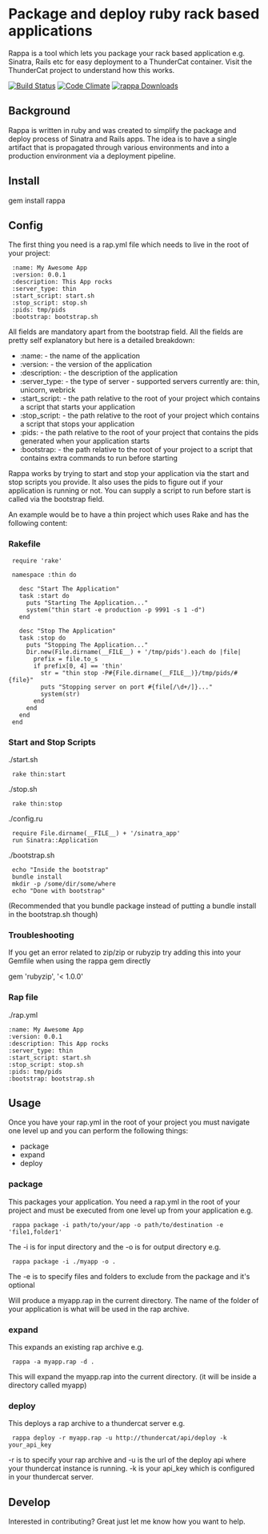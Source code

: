# Package and deploy ruby rack based applications

Rappa is a tool which lets you package your rack based application e.g. Sinatra, Rails etc for easy deployment to a ThunderCat container.
Visit the ThunderCat project to understand how this works.

[![Build Status](https://travis-ci.org/masterthought/rappa.png?branch=master)](https://travis-ci.org/masterthought/rappa)
[![Code Climate](https://codeclimate.com/repos/51d89bb913d6376ff8018f91/badges/607d6b3238c1b52da631/gpa.png)](https://codeclimate.com/repos/51d89bb913d6376ff8018f91/feed)
[![rappa Downloads](http://www.gemetric.me/images/rappa.gif)](https://rubygems.org/gems/rappa)

## Background

Rappa is written in ruby and was created to simplify the package and deploy process of Sinatra and Rails apps. The idea is to have a single artifact
that is propagated through various environments and into a production environment via a deployment pipeline.

## Install

gem install rappa

## Config

The first thing you need is a rap.yml file which needs to live in the root of your project:

     :name: My Awesome App
     :version: 0.0.1
     :description: This App rocks
     :server_type: thin
     :start_script: start.sh
     :stop_script: stop.sh
     :pids: tmp/pids
     :bootstrap: bootstrap.sh

All fields are mandatory apart from the bootstrap field. All the fields are pretty self explanatory but here is a detailed breakdown:

  * :name: - the name of the application
  * :version: - the version of the application
  * :description: - the description of the application
  * :server_type: - the type of server - supported servers currently are: thin, unicorn, webrick
  * :start_script: - the path relative to the root of your project which contains a script that starts your application
  * :stop_script: - the path relative to the root of your project which contains a script that stops your application
  * :pids: - the path relative to the root of your project that contains the pids generated when your application starts
  * :bootstrap: - the path relative to the root of your project to a script that contains extra commands to run before starting

Rappa works by trying to start and stop your application via the start and stop scripts you provide. It also uses the pids to figure out if
your application is running or not. You can supply a script to run before start is called via the bootstrap field.

An example would be to have a thin project which uses Rake and has the following content:

### Rakefile

     require 'rake'

     namespace :thin do

       desc "Start The Application"
       task :start do
         puts "Starting The Application..."
         system("thin start -e production -p 9991 -s 1 -d")
       end

       desc "Stop The Application"
       task :stop do
         puts "Stopping The Application..."
         Dir.new(File.dirname(__FILE__) + '/tmp/pids').each do |file|
           prefix = file.to_s
           if prefix[0, 4] == 'thin'
             str = "thin stop -P#{File.dirname(__FILE__)}/tmp/pids/#{file}"
             puts "Stopping server on port #{file[/\d+/]}..."
             system(str)
           end
         end
       end
     end

### Start and Stop Scripts

./start.sh

     rake thin:start

./stop.sh

     rake thin:stop

./config.ru

     require File.dirname(__FILE__) + '/sinatra_app'
     run Sinatra::Application

./bootstrap.sh

     echo "Inside the bootstrap"
     bundle install
     mkdir -p /some/dir/some/where
     echo "Done with bootstrap"

(Recommended that you bundle package instead of putting a bundle install in the bootstrap.sh though)

### Troubleshooting

If you get an error related to zip/zip or rubyzip try adding this into your Gemfile when using the rappa gem directly

gem 'rubyzip', '< 1.0.0'

### Rap file

./rap.yml

    :name: My Awesome App
    :version: 0.0.1
    :description: This App rocks
    :server_type: thin
    :start_script: start.sh
    :stop_script: stop.sh
    :pids: tmp/pids
    :bootstrap: bootstrap.sh

## Usage

Once you have your rap.yml in the root of your project you must navigate one level up and you can perform the following things:

  * package
  * expand
  * deploy

### package

This packages your application. You need a rap.yml in the root of your project and must be executed from one level up from your application e.g.

     rappa package -i path/to/your/app -o path/to/destination -e 'file1,folder1'

The -i is for input directory and the -o is for output directory e.g.

     rappa package -i ./myapp -o .

The -e is to specify files and folders to exclude from the package and it's optional

Will produce a myapp.rap in the current directory. The name of the folder of your application is what will be used in the rap archive.

### expand

This expands an existing rap archive e.g.

     rappa -a myapp.rap -d .

This will expand the myapp.rap into the current directory. (it will be inside a directory called myapp)

### deploy

This deploys a rap archive to a thundercat server e.g.

     rappa deploy -r myapp.rap -u http://thundercat/api/deploy -k your_api_key

-r is to specify your rap archive and -u is the url of the deploy api where your thundercat instance is running. -k is your api_key which is configured in your
thundercat server.

## Develop

Interested in contributing? Great just let me know how you want to help.


